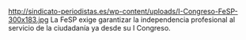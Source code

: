 http://sindicato-periodistas.es/wp-content/uploads/I-Congreso-FeSP-300x183.jpg
La FeSP exige garantizar la independencia profesional al servicio de la ciudadanía ya desde su I Congreso.
